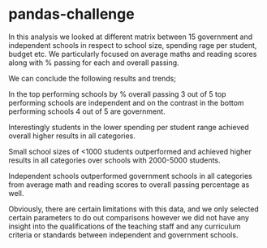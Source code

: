 # pandas-challenge

In this analysis we looked at different matrix between 15 government and independent schools in respect to school size, spending rage per student, budget etc. We particularly focused on average maths and reading scores along with % passing for each and overall passing. 

We can conclude the following results and trends; 

In the top performing schools by % overall passing 3 out of 5 top performing schools are independent and on the contrast in the bottom performing schools 4 out of 5 are government. 

Interestingly students in the lower spending per student range achieved overall higher results in all categories. 

Small school sizes of <1000 students outperformed and achieved higher results in all categories over schools with 2000-5000 students. 

Independent schools outperformed government schools in all categories from average math and reading scores to overall passing percentage as well. 

Obviously, there are certain limitations with this data, and we only selected certain parameters to do out comparisons however we did not have any insight into the qualifications of the teaching staff and any curriculum criteria or standards between independent and government schools. 


